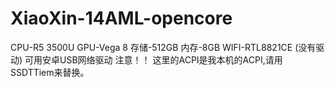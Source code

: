 # XiaoXin-14AML-opencore
CPU-R5 3500U
GPU-Vega 8
存储-512GB
内存-8GB
WIFI-RTL8821CE (没有驱动) 可用安卓USB网络驱动
注意！！
这里的ACPI是我本机的ACPI,请用SSDTTiem来替换。
